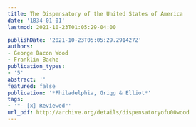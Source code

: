 ```yaml
---
title: The Dispensatory of the United States of America
date: '1834-01-01'
lastmod: 2021-10-23T01:05:29-04:00

publishDate: '2021-10-23T05:05:29.291427Z'
authors:
- George Bacon Wood
- Franklin Bache
publication_types:
- '5'
abstract: ''
featured: false
publication: '*Philadelphia, Grigg & Elliot*'
tags:
- '"- [x] Reviewed"'
url_pdf: http://archive.org/details/dispensatoryofu00wood
---
```


